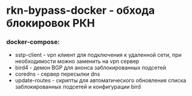 # rkn-bypass-docker - обхода блокировок РКН
### docker-compose:
- sstp-client - vpn клиент для подключения к удаленной сети, при необходимости можно заменить на vpn сервер
- bird4 - демон BGP для анонса заблокированных подсетей
- coredns - сервер пересылки dns
- update-routes - скрипты для автоматического обновления списка заблокированных подсетей и конфигурации bird
